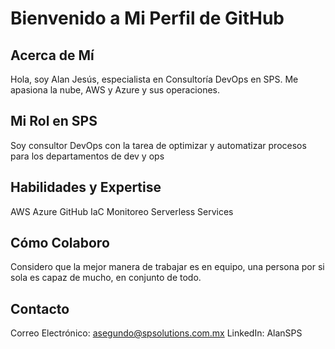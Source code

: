 # Bienvenido a Mi Perfil de GitHub

## Acerca de Mí
Hola, soy Alan Jesús, especialista en Consultoría DevOps en SPS. Me apasiona la nube, AWS y Azure y sus operaciones.

## Mi Rol en SPS
Soy consultor DevOps con la tarea de optimizar y automatizar procesos para los departamentos de dev y ops

## Habilidades y Expertise
AWS
Azure
GitHub
IaC
Monitoreo
Serverless
Services

## Cómo Colaboro
Considero que la mejor manera de trabajar es en equipo, una persona por si sola es capaz de mucho, en conjunto de todo.

## Contacto
Correo Electrónico: asegundo@spsolutions.com.mx
LinkedIn: AlanSPS
